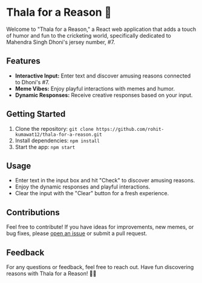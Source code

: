 # Thala for a Reason 🏏

Welcome to "Thala for a Reason," a React web application that adds a touch of humor and fun to the cricketing world, specifically dedicated to Mahendra Singh Dhoni's jersey number, #7.

## Features

- **Interactive Input:** Enter text and discover amusing reasons connected to Dhoni's #7.
- **Meme Vibes:** Enjoy playful interactions with memes and humor.
- **Dynamic Responses:** Receive creative responses based on your input.

## Getting Started

1. Clone the repository: `git clone https://github.com/rohit-kumawat12/thala-for-a-reason.git`
2. Install dependencies: `npm install`
3. Start the app: `npm start`

## Usage

- Enter text in the input box and hit "Check" to discover amusing reasons.
- Enjoy the dynamic responses and playful interactions.
- Clear the input with the "Clear" button for a fresh experience.

## Contributions

Feel free to contribute! If you have ideas for improvements, new memes, or bug fixes, please [open an issue](https://github.com/rohit-kumawat12/thala-for-a-reason/issues) or submit a pull request.

## Feedback

For any questions or feedback, feel free to reach out. Have fun discovering reasons with Thala for a Reason! 🚀🏏
